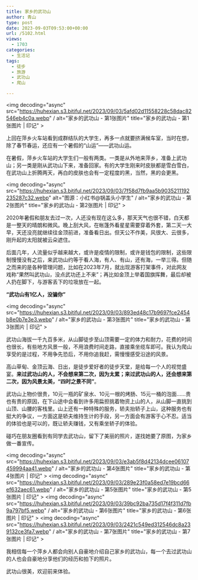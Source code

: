 ```yaml
---
title: 家乡的武功山
author: 青山
type: post
date: 2023-09-03T09:53:00+00:00
url: /5102.html
views:
  - 1703
categories:
  - 生活记
tags:
  - 徒步
  - 旅游
  - 武功山
  - 爬山

---
```

<img decoding="async" src="https://huhexian.s3.bitiful.net/2023/09/03/5afd02d11558228c58dac82546eb4c0a.webp" / alt="家乡的武功山 - 第1张图片" title="家乡的武功山 - 第1张图片 | 印记" >

上回在萍乡火车站看到成群结队的大学生，再多一点就要挤满候车室，当时在想，除了春节春运，还应有一个暑假的“山运”——武功山运。

在暑假，萍乡火车站的大学生们一般有两类。一类是从外地来萍乡，准备上武功山；另一类是刚从武功山下来，准备回家。有的大学生刚来时皮肤都是雪白雪白，在武功山上折腾两天，再白的皮肤也会有一定程度的黑，当然，黑的会更黑。

<img decoding="async" src="https://huhexian.s3.bitiful.net/2023/09/03/7f58d7fb9aa5b9035211192235287c32.webp" alt="图源：小红书@锅盖头小学生" / alt="家乡的武功山 - 第2张图片" title="家乡的武功山 - 第2张图片 | 印记" >

2020年暑假和朋友去过一次，人还没有现在这么多，那天天气也很不错，白天都是一整天的晴朗和微风。晚上刮大风，在帐篷外看星星需要穿着外套，第二天一大早，天还没亮就继续往金顶前进，准备看日出。但天公不作美，风很大、云很多，刚升起的太阳就被云朵遮住。

后面几年，人流量似乎越来越大，或许是疫情的限制，或许是钱包的限制，这些限制慢慢没有之后，来武功山约等于看人海，有人、有山，还有海，一举三得。但随之而来的是各种管理问题，比如在2023年7月，就出现游客打架事件，对此网友戏称“果然叫武功山，没点武功还上不来”；再比如金顶上举着国旗挥舞，最后却被人扔在脚下，与游客丢下的垃圾放在一起。

**“武功山有1亿人，没骗你”**

<img decoding="async" src="https://huhexian.s3.bitiful.net/2023/09/03/893ed48c17b9697fce2454b8e0b7e3e3.webp" / alt="家乡的武功山 - 第3张图片" title="家乡的武功山 - 第3张图片 | 印记" >

武功山海拔一千九百多米，从山脚徒步至山顶需要一定的体力和耐力，花费的时间也很长，有些地方风景一般，不用浪费时间走路，直接乘坐缆车即可。我认为爬山享受的是过程，不用争先恐后，不用你追我赶，需慢慢感受沿途的风景。

高山草甸、金顶云海、日出，是徒步爱好者的徒步天堂，是给每一个人的视觉盛宴。**来过武功山的人，不会想来第二次，因为太累；来过武功山的人，还会想来第二次，因为风景太美，“四时之景不同”**。

武功山上物价很贵，10元一瓶的矿泉水、10元一根的烤肠、15元一桶的泡面......贵也有贵的原因，在下山途中会看到许多用扁担挑着物资上山的人，从山脚一直挑到山顶、山腰的客栈里。山上还有一种特殊的服务，轿夫抬轿子上山，这种服务也有挺大的争议，一方面这是轿夫维持生计的手段，另一方面会有游客于心不忍。适当的体验也是可以的，既让轿夫赚钱，又有乘坐轿子的体验。

碰巧在朋友圈看到有同学去武功山，留下了美丽的照片，遂找她要了原图，为家乡做一番宣传。

<img decoding="async" src="https://huhexian.s3.bitiful.net/2023/09/03/e3ab5f8d42134dcee06107459994aa41.webp" / alt="家乡的武功山 - 第4张图片" title="家乡的武功山 - 第4张图片 | 印记" > <img decoding="async" src="https://huhexian.s3.bitiful.net/2023/09/03/289e23f0a58ed7e19bcd66ef632aec61.webp" / alt="家乡的武功山 - 第5张图片" title="家乡的武功山 - 第5张图片 | 印记" > <img decoding="async" src="https://huhexian.s3.bitiful.net/2023/09/03/39bc92ba735d17f4f311d7fb9a797bf5.webp" / alt="家乡的武功山 - 第6张图片" title="家乡的武功山 - 第6张图片 | 印记" > <img decoding="async" src="https://huhexian.s3.bitiful.net/2023/09/03/2421c549ed312546dc8a239132ce3fa7.webp" / alt="家乡的武功山 - 第7张图片" title="家乡的武功山 - 第7张图片 | 印记" >

我相信每一个萍乡人都会向别人自豪地介绍自己家乡的武功山，每一个去过武功山的人也会自豪地分享他们的经历和拍下的照片。

武功山很美，欢迎前来体验。